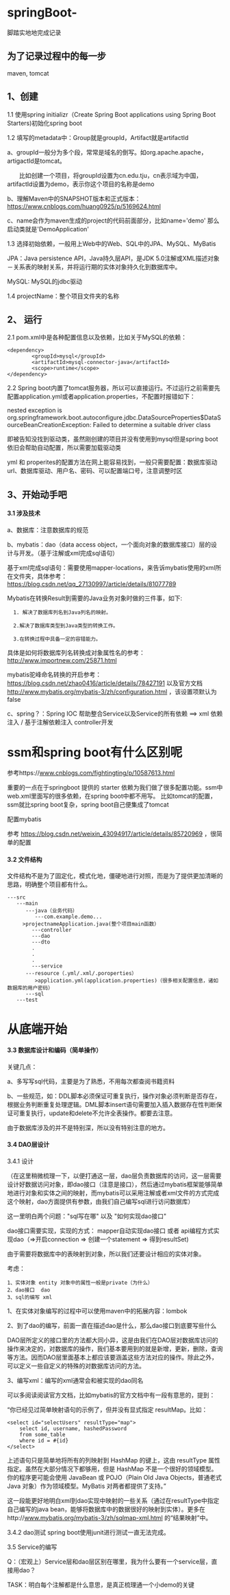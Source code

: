 # springBoot-
脚踏实地地完成记录

为了记录过程中的每一步
------------------------------------------------------------------
maven, tomcat

## 1、创建

1.1 使用spring initializr（Create Spring Boot applications using Spring Boot Starters)初始化spring boot

1.2 填写的metadata中：Group就是groupId，Artifact就是artifactId

  a、groupId一般分为多个段，常常是域名的倒写。如org.apache.apache，artigactId是tomcat。
    
　　比如创建一个项目，将groupId设置为cn.edu.tju，cn表示域为中国，artifactId设置为demo，表示你这个项目的名称是demo
  
  b、理解Maven中的SNAPSHOT版本和正式版本：https://www.cnblogs.com/huang0925/p/5169624.html
    
  c、name会作为maven生成的project的代码前面部分，比如name='demo' 那么启动类就是'DemoApplication'
	
1.3 选择初始依赖，一般用上Web中的Web、SQL中的JPA、MySQL、MyBatis

  JPA：Java persistence API，Java持久层API，是JDK 5.0注解或XML描述对象－关系表的映射关系，并将运行期的实体对象持久化到数据库中。
	
  MySQL: MySQL的jdbc驱动
	
1.4 projectName：整个项目文件夹的名称


## 2、 运行

2.1 pom.xml中是各种配置信息以及依赖，比如关于MySQL的依赖：

	<dependency>
        	<groupId>mysql</groupId>
        	<artifactId>mysql-connector-java</artifactId>
        	<scope>runtime</scope>
    </dependency>

2.2 Spring boot内置了tomcat服务器，所以可以直接运行。不过运行之前需要先配置application.yml或者application.properties，不配置时报错如下：

  nested exception is org.springframework.boot.autoconfigure.jdbc.DataSourceProperties$DataSourceBeanCreationException: Failed to determine a suitable driver class

即被告知没找到驱动类，虽然刚创建的项目并没有使用到mysql但是spring boot依旧会帮助自动配置，所以需要加载驱动类

  yml 和 properites的配置方法在网上能容易找到，一般只需要配置：数据库驱动url、数据库驱动、用户名、密码、可以配置端口号，注意调整时区
  
## 3、开始动手吧
  
  #### 3.1 涉及技术
  
  a、数据库：注意数据库的规范
      
  b、mybatis：dao（data access object，一个面向对象的数据库接口）层的设计与开发。（基于注解或xml完成sql语句）
      
  基于xml完成sql语句：需要使用mapper-locations，来告诉mybatis使用的xml所在文件夹，具体参考：https://blog.csdn.net/qq_27130997/article/details/81077789
      
  Mybatis在转换Result到需要的Java业务对象时做的三件事，如下:
      
      1. 解决了数据库列名到Java列名的映射。
      
      2.解决了数据库类型到Java类型的转换工作。
      
      3.在转换过程中具备一定的容错能力。
      
  具体是如何将数据库列名转换成对象属性名的参考：http://www.importnew.com/25871.html
      
  mybatis驼峰命名转换的开启参考：https://blog.csdn.net/zhao0416/article/details/78427191 以及官方文档 http://www.mybatis.org/mybatis-3/zh/configuration.html ，该设置项默认为false
      
  c、spring？：Spring IOC 帮助整合Service以及Service的所有依赖  ==> xml 依赖注入 / 基于注解依赖注入
      controller开发
      
# ssm和spring boot有什么区别呢

参考https://www.cnblogs.com/fightingting/p/10587613.html

重要的一点在于springboot 提供的 starter 依赖为我们做了很多配置功能。ssm中web.xml里面写的很多依赖，在spring boot中都不用写。
比如tomcat的配置，ssm就比spring boot复杂，spring boot自己便集成了tomcat

配置mybatis

参考 https://blog.csdn.net/weixin_43094917/article/details/85720969 ，很简单的配置


      
      
  #### 3.2 文件结构
  
  文件结构不是为了固定化，模式化地，僵硬地进行对照，而是为了提供更加清晰的思路，明确整个项目都有什么。
  
  	---src
	   ---main
	      ---java（业务代码）
	         ---com.example.demo...
		 >projectnameApplication.java(整个项目main函数）
		    ---controller
		    ---dao
		    ---dto
		    .
		    .
		    .
		    ---service
	      ---resource（.yml/.xml/.poroperties）
	         >application.yml(application.properties)（很多相关配置信息，诸如数据库的用户密码）
	      ---sql
	   ---test

# 从底端开始

  #### 3.3 数据库设计和编码（简单操作）
  
  关键几点：
  
  a、多写写sql代码，主要是为了熟悉，不用每次都查阅书籍资料
  
  b、一些规范，如：DDL脚本必须保证可重复执行，操作对象必须判断是否存在，根据业务判断重复处理逻辑。DML脚本insert语句需要加入插入数据存在性判断保证可重复执行，update和delete不允许全表操作。都要去注意。
  
  由于数据库涉及的并不是特别深，所以没有特别注意的地方。
  
  
  #### 3.4 DAO层设计
  
  3.4.1 设计
  
  （在这里稍微梳理一下，以便打通这一层，dao层负责数据库的访问，这一层需要设计好数据访问对象，即dao接口（注意是接口），然后通过mybatis框架能够简单地进行对象和实体之间的映射，而mybatis可以采用注解或者xml文件的方式完成这个映射，dao方面提供有参数，由我们自己编写sql进行访问数据库）
  
  这一里明白两个问题："sql写在哪" 以及 "如何实现dao接口"
  
  dao接口需要实现，实现的方式： mapper自动实现dao接口  或者  api编程方式实现dao（=>开启connection => 创建一个statement => 得到resultSet)
  
  由于需要将数据库中的表映射到对象，所以我们还要设计相应的实体对象。
  
  考虑：
  
  	1、实体对象 entity 对象中的属性一般是private（为什么）
  	2、dao接口  dao
  	3、sql的编写 xml
  
  1、在实体对象编写的过程中可以使用maven中的拓展内容：lombok
  
  2、到了dao的编写，前面一直在描述dao是什么，那么dao接口到底要写些什么
  
  DAO层所定义的接口里的方法都大同小异，这是由我们在DAO层对数据库访问的操作来决定的，对数据库的操作，我们基本要用到的就是新增，更新，删除，查询等方法。因而DAO层里面基本上都应该要涵盖这些方法对应的操作。除此之外，可以定义一些自定义的特殊的对数据库访问的方法。   
  
  3、编写xml：编写的xml通常会和被实现的dao同名

  可以多阅读阅读官方文档，比如mybatis的官方文档中有一段有意思的，提到：
  
  “你已经见过简单映射语句的示例了，但并没有显式指定 resultMap。比如：

	<select id="selectUsers" resultType="map">
		select id, username, hashedPassword
		from some_table
		where id = #{id}
	</select>

  上述语句只是简单地将所有的列映射到 HashMap 的键上，这由 resultType 属性指定。虽然在大部分情况下都够用，但是 HashMap 不是一个很好的领域模型。
  你的程序更可能会使用 JavaBean 或 POJO（Plain Old Java Objects，普通老式 Java 对象）作为领域模型。MyBatis 对两者都提供了支持。”
  
  这一段能更好地明白xml到dao实现中映射的一些关系（通过在resultType中指定自己编写的java bean，能够将数据库中的数据很好的映射到实体）。更多在http://www.mybatis.org/mybatis-3/zh/sqlmap-xml.html 的“结果映射”中。
  
  3.4.2 dao测试
  spring boot使用junit进行测试一直无法完成。
  
  3.5 Service的编写
  
  Q：（宏观上）Service层和dao层区别在哪里，我为什么要有一个service层，直接用dao？
  
  TASK：明白每个注解都是什么意思，是真正梳理通一个小demo的关键
  
  
